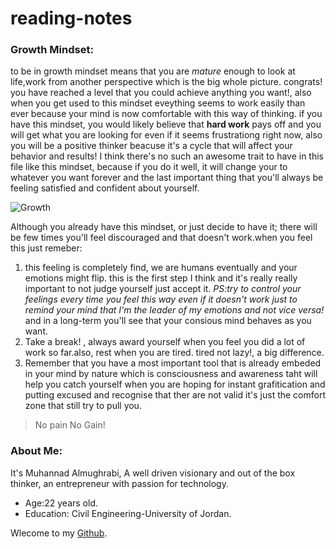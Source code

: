 # reading-notes

### Growth Mindset:  
to be in growth mindset means that you are *mature* enough to look at life,work from another perspective which is the big whole picture. congrats! you have reached a level that you could achieve anything you want!, also when you get used to this mindset eveything seems to work easily than ever because your mind is now comfortable with this way of thinking. if you have this mindset, you would likely believe that **hard work** pays off and you will get what you are looking for even if it seems frustrationg right now, also you will be a positive thinker beacuse it's a cycle that will affect your behavior and results! I think there's no such an awesome trait to have in this file 
like this mindset, because if you do it well, it will change your to whatever you want forever and the last important thing that you'll always be feeling satisfied and confident about yourself. 

![Growth](https://2.bp.blogspot.com/-kE_tYmSpb0k/WsU1_itDuVI/AAAAAAAAY1w/50ShH1XYzOQq4VCfIxeWb089MQ12KPO0gCLcBGAs/s640/csm_Motiv_Growth_Mindset_d16cd069bd.jpg)

Although you already have this mindset, or just decide to have it; there will be few times you'll feel discouraged and that doesn't work.when you feel this just remeber: 
1. this feeling is completely find, we are humans eventually and your emotions might flip. this is the first step I think and it's really really important to not judge yourself just accept it. *PS:try to control your feelings every time you feel this way even if it doesn't work just to remind your mind that I'm the leader of my emotions and not vice versa!* and in a long-term you'll see that your consious mind behaves as you want. 
2. Take a break! , always award yourself when you feel you did a lot of work so far.also, rest when you are tired. tired not lazy!, a big difference. 
3. Remember that you have a most important tool that is already embeded in your mind by nature which is consciousness and awareness taht will help you catch yourself when you are hoping for instant grafitication and putting excused and recognise that ther are not valid it's just the comfort zone that still try to pull you. 

> No pain No Gain! 


### About Me: 

It's Muhannad Almughrabi, A well driven visionary and out of the box thinker, an entrepreneur with passion for technology. 

- Age:22 years old.
- Education: Civil Engineering-University of Jordan. 

Wlecome to my [Github](https://github.com/mhn998). 
